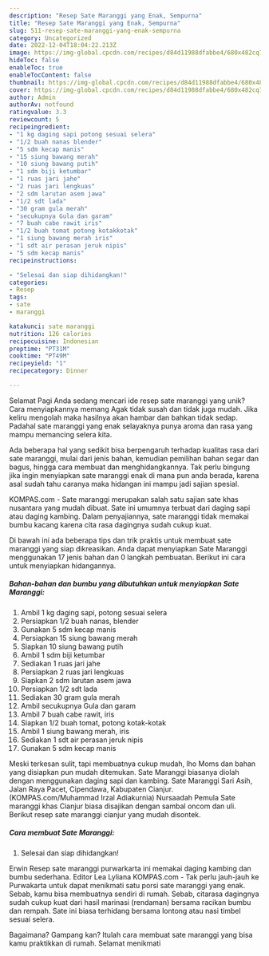 ```yaml
---
description: "Resep Sate Maranggi yang Enak, Sempurna"
title: "Resep Sate Maranggi yang Enak, Sempurna"
slug: 511-resep-sate-maranggi-yang-enak-sempurna
category: Uncategorized
date: 2022-12-04T18:04:22.213Z
image: https://img-global.cpcdn.com/recipes/d84d11988dfabbe4/680x482cq70/sate-maranggi-foto-resep-utama.jpg
hideToc: false
enableToc: true
enableTocContent: false
thumbnail: https://img-global.cpcdn.com/recipes/d84d11988dfabbe4/680x482cq70/sate-maranggi-foto-resep-utama.jpg
cover: https://img-global.cpcdn.com/recipes/d84d11988dfabbe4/680x482cq70/sate-maranggi-foto-resep-utama.jpg
author: Admin
authorAv: notfound
ratingvalue: 3.3
reviewcount: 5
recipeingredient:
- "1 kg daging sapi potong sesuai selera"
- "1/2 buah nanas blender"
- "5 sdm kecap manis"
- "15 siung bawang merah"
- "10 siung bawang putih"
- "1 sdm biji ketumbar"
- "1 ruas jari jahe"
- "2 ruas jari lengkuas"
- "2 sdm larutan asem jawa"
- "1/2 sdt lada"
- "30 gram gula merah"
- "secukupnya Gula dan garam"
- "7 buah cabe rawit iris"
- "1/2 buah tomat potong kotakkotak"
- "1 siung bawang merah iris"
- "1 sdt air perasan jeruk nipis"
- "5 sdm kecap manis"
recipeinstructions:

- "Selesai dan siap dihidangkan!"
categories:
- Resep
tags:
- sate
- maranggi

katakunci: sate maranggi 
nutrition: 126 calories
recipecuisine: Indonesian
preptime: "PT31M"
cooktime: "PT49M"
recipeyield: "1"
recipecategory: Dinner

---
```



Selamat Pagi Anda sedang mencari ide resep sate maranggi yang unik? Cara menyiapkannya memang Agak tidak susah dan tidak juga mudah. Jika keliru mengolah maka hasilnya akan hambar dan bahkan tidak sedap. Padahal sate maranggi yang enak selayaknya punya aroma dan rasa yang mampu memancing selera kita.


Ada beberapa hal yang sedikit bisa berpengaruh terhadap kualitas rasa dari sate maranggi, mulai dari jenis bahan, kemudian pemilihan bahan segar dan bagus, hingga cara membuat dan menghidangkannya. Tak perlu bingung jika ingin menyiapkan sate maranggi enak di mana pun anda berada, karena asal sudah tahu caranya maka hidangan ini mampu jadi sajian spesial.

KOMPAS.com - Sate maranggi merupakan salah satu sajian sate khas nusantara yang mudah dibuat. Sate ini umumnya terbuat dari daging sapi atau daging kambing. Dalam penyajiannya, sate maranggi tidak memakai bumbu kacang karena cita rasa dagingnya sudah cukup kuat.


Di bawah ini ada beberapa tips dan trik praktis untuk membuat sate maranggi yang siap dikreasikan. Anda dapat menyiapkan Sate Maranggi menggunakan 17 jenis bahan dan 0 langkah pembuatan. Berikut ini cara untuk menyiapkan hidangannya.

<!--inarticleads1-->

##### Bahan-bahan dan bumbu yang dibutuhkan untuk menyiapkan Sate Maranggi:

1. Ambil 1 kg daging sapi, potong sesuai selera
1. Persiapkan 1/2 buah nanas, blender
1. Gunakan 5 sdm kecap manis
1. Persiapkan 15 siung bawang merah
1. Siapkan 10 siung bawang putih
1. Ambil 1 sdm biji ketumbar
1. Sediakan 1 ruas jari jahe
1. Persiapkan 2 ruas jari lengkuas
1. Siapkan 2 sdm larutan asem jawa
1. Persiapkan 1/2 sdt lada
1. Sediakan 30 gram gula merah
1. Ambil secukupnya Gula dan garam
1. Ambil 7 buah cabe rawit, iris
1. Siapkan 1/2 buah tomat, potong kotak-kotak
1. Ambil 1 siung bawang merah, iris
1. Sediakan 1 sdt air perasan jeruk nipis
1. Gunakan 5 sdm kecap manis


Meski terkesan sulit, tapi membuatnya cukup mudah, lho Moms dan bahan yang disiapkan pun mudah ditemukan. Sate Maranggi biasanya diolah dengan menggunakan daging sapi dan kambing. Sate Maranggi Sari Asih, Jalan Raya Pacet, Cipendawa, Kabupaten Cianjur. (KOMPAS.com/Muhammad Irzal Adiakurnia) Nursaadah Pemula Sate maranggi khas Cianjur biasa disajikan dengan sambal oncom dan uli. Berikut resep sate maranggi cianjur yang mudah disontek. 

<!--inarticleads2-->

##### Cara membuat Sate Maranggi:


1. Selesai dan siap dihidangkan!

Erwin Resep sate maranggi purwarkarta ini memakai daging kambing dan bumbu sederhana. Editor Lea Lyliana KOMPAS.com - Tak perlu jauh-jauh ke Purwakarta untuk dapat menikmati satu porsi sate maranggi yang enak. Sebab, kamu bisa membuatnya sendiri di rumah. Sebab, citarasa dagingnya sudah cukup kuat dari hasil marinasi (rendaman) bersama racikan bumbu dan rempah. Sate ini biasa terhidang bersama lontong atau nasi timbel sesuai selera. 

Bagaimana? Gampang kan? Itulah cara membuat sate maranggi yang bisa kamu praktikkan di rumah. Selamat menikmati
